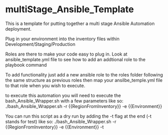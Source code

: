 # multiStage_Ansible_Template
This is a template for putting together a multi stage Ansible Automation deployment.

Plug in your environment into the inventory files within Development/Staging/Production

Roles are there to make your code easy to plug in.
Look at ansible_template.yml file to see how to add an addtional role to the playbook command

To add functionality just add a new ansible role to the roles folder following the same structure as previous roles
then map your ansilbe_temple.yml file to that role when you wish to execute.

to execute this automation you will need to execute the bash_Ansible_Wrapper.sh with a few parameters like so:
./bash_Ansible_Wrapper.sh -r {{RegionFromInventory}} -e {{Environment}}

You can run this script as a dry run by adding the -t flag at the end (-t stands for test) like so:
./bash_Ansible_Wrapper.sh -r {{RegionFromInventory}} -e {{Environment}} -t

